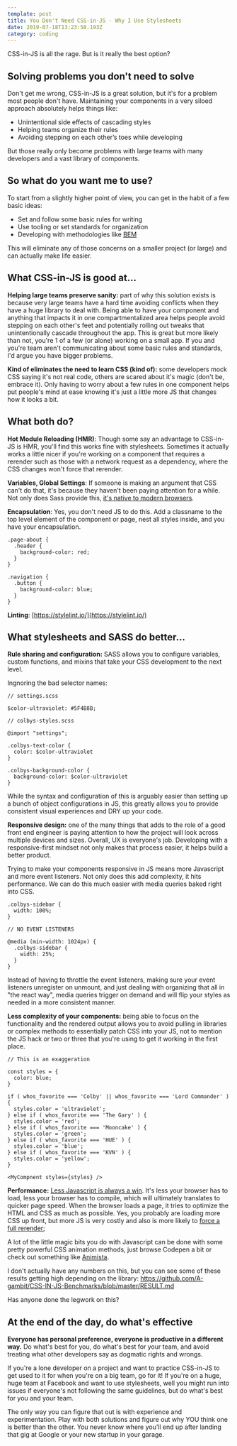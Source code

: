 ```yaml
---
template: post
title: You Don't Need CSS-in-JS - Why I Use Stylesheets
date: 2019-07-18T13:23:58.193Z
category: coding
---
```

CSS-in-JS is all the rage. But is it really the best option?

## Solving problems you don't need to solve
Don't get me wrong, CSS-in-JS is a great solution, but it's for a problem most people don't have. Maintaining your components in a very siloed approach absolutely helps things like:

* Unintentional side effects of cascading styles
* Helping teams organize their rules
* Avoiding stepping on each other’s toes while developing

But those really only become problems with large teams with many developers and a vast library of components. 

## So what do you want me to use?
To start from a slightly higher point of view, you can get in the habit of a few basic ideas:

* Set and follow some basic rules for writing
* Use tooling or set standards for organization
* Developing with methodologies like [BEM](http://getbem.com/)

This will eliminate any of those concerns on a smaller project (or large) and can actually make life easier.

## What CSS-in-JS is good at...
**Helping large teams preserve sanity:** part of why this solution exists is because very large teams have a hard time avoiding conflicts when they have a huge library to deal with. Being able to have your component and anything that impacts it in one compartmentalized area helps people avoid stepping on each other's feet and potentially rolling out tweaks that unintentionally cascade throughout the app. This is great but more likely than not, you're 1 of a few (or alone) working on a small app. If you and you're team aren't communicating about some basic rules and standards, I'd argue you have bigger problems. 

**Kind of eliminates the need to learn CSS (kind of):** some developers mock CSS saying it's not real code, others are scared about it's magic (don't be, embrace it). Only having to worry about a few rules in one component helps put people's mind at ease knowing it's just a little more JS that changes how it looks a bit.

## What both do?
**Hot Module Reloading (HMR)**: Though some say an advantage to CSS-in-JS is HMR, you'll find this works fine with stylesheets. Sometimes it actually works a little nicer if you're working on a component that requires a rerender such as those with a network request as a dependency, where the CSS changes won't force that rerender.

**Variables, Global Settings**: If someone is making an argument that CSS can't do that, it's because they haven't been paying attention for a while. Not only does Sass provide this, [it's native to modern browsers](https://developer.mozilla.org/en-US/docs/Web/CSS/Using_CSS_custom_properties).

**Encapsulation**: Yes, you don't need JS to do this. Add a classname to the top level element of the component or page, nest all styles inside, and you have your encapsulation.

```
.page-about {
  .header {
    background-color: red;
  }
}

.navigation {
  .button {
    background-color: blue;
  }
}
```

**Linting**: [https://stylelint.io/](https://stylelint.io/)

## What stylesheets and SASS do better...
**Rule sharing and configuration:** SASS allows you to configure variables, custom functions, and mixins that take your CSS development to the next level.

Ingnoring the bad selector names:

```
// settings.scss

$color-ultraviolet: #5F4B8B;

// colbys-styles.scss

@import "settings";

.colbys-text-color {
  color: $color-ultraviolet
}

.colbys-background-color {
  background-color: $color-ultraviolet
}
```

While the syntax and configuration of this is arguably easier than setting up a bunch of object configurations in JS, this greatly allows you to provide consistent visual experiences and DRY up your code.

**Responsive design:** one of the many things that adds to the role of a good front end engineer is paying attention to how the project will look across multiple devices and sizes. Overall, UX is everyone's job. Developing with a responsive-first mindset not only makes that process easier, it helps build a better product.

Trying to make your components responsive in JS means more Javascript and more event listeners. Not only does this add complexity, it hits performance. We can do this much easier with media queries baked right into CSS.

```
.colbys-sidebar {
  width: 100%;
}

// NO EVENT LISTENERS

@media (min-width: 1024px) {
  .colbys-sidebar {
    width: 25%;
  }
}
```

Instead of having to throttle the event listeners, making sure your event listeners unregister on unmount, and just dealing with organizing that all in "the react way", media queries trigger on demand and will flip your styles as needed in a more consistent manner.

**Less complexity of your components:** being able to focus on the functionality and the rendered output allows you to avoid pulling in libraries or complex methods to essentially patch CSS into your JS, not to mention the JS hack or two or three that you're using to get it working in the first place.

```
// This is an exaggeration

const styles = {
  color: blue;
}

if ( whos_favorite === 'Colby' || whos_favorite === 'Lord Commander' ) {
  styles.color = 'ultraviolet';
} else if ( whos_favorite === 'The Gary' ) {
  styles.color = 'red';
} else if ( whos_favorite === 'Mooncake' ) {
  styles.color = 'green';
} else if ( whos_favorite === 'HUE' ) {
  styles.color = 'blue';
} else if ( whos_favorite === 'KVN' ) {
  styles.color = 'yellow';
}

<MyCompnent styles={styles} />

```

**Performance:** [Less Javascript is always a win](https://medium.com/@addyosmani/the-cost-of-javascript-in-2018-7d8950fbb5d4). It's less your browser has to load, less your browser has to compile, which will ultimately translates to quicker page speed. When the browser loads a page, it tries to optimize the HTML and CSS as much as possible. Yes, you probably are loading more CSS up front, but more JS is very costly and also is more likely to [force a full rerender](https://developers.google.com/web/fundamentals/performance/rendering/);

A lot of the little magic bits you do with Javascript can be done with some pretty powerful CSS animation methods, just browse Codepen a bit or check out something like [Animista](http://animista.net/).


I don't actually have any numbers on this, but you can see some of these results getting high depending on the library: https://github.com/A-gambit/CSS-IN-JS-Benchmarks/blob/master/RESULT.md

Has anyone done the legwork on this?

## At the end of the day, do what's effective
**Everyone has personal preference, everyone is productive in a different way.** Do what's best for you, do what's best for your team, and avoid treating what other developers say as dogmatic rights and wrongs.

If you're a lone developer on a project and want to practice CSS-in-JS to get used to it for when you're on a big team, go for it! If you're on a huge, huge team at Facebook and want to use stylesheets, well you might run into issues if everyone's not following the same guidelines, but do what's best for you and your team.

The only way you can figure that out is with experience and experimentation. Play with both solutions and figure out why YOU think one is better than the other. You never know where you’ll end up after landing that gig at Google or your new startup in your garage.
